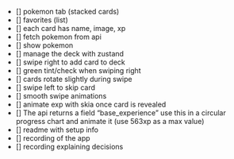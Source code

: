 - [] pokemon tab (stacked cards)
- [] favorites (list)
- [] each card has name, image, xp
- [] fetch pokemon from api
- [] show pokemon
- [] manage the deck with zustand
- [] swipe right to add card to deck
- [] green tint/check when swiping right
- [] cards rotate slightly during swipe
- [] swipe left to skip card
- [] smooth swipe animations
- [] animate exp with skia once card is revealed
- [] The api returns a field “base_experience” use this in a circular progress chart and animate it (use 563xp as a max value)
- [] readme with setup info
- [] recording of the app
- [] recording explaining decisions